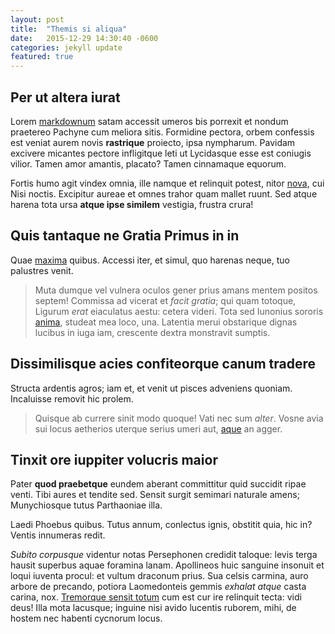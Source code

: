 ```yaml
---
layout: post
title:  "Themis si aliqua"
date:   2015-12-29 14:30:40 -0600
categories: jekyll update
featured: true
---
```


## Per ut altera iurat

Lorem [markdownum](http://www.metafilter.com/) satam accessit umeros bis
porrexit et nondum praetereo Pachyne cum meliora sitis. Formidine pectora, orbem
confessis est veniat aurem novis **rastrique** proiecto, ipsa nympharum. Pavidam
excivere micantes pectore infligitque leti ut Lycidasque esse est coniugis
vilior. Tamen amor amantis, placato? Tamen cinnamaque equorum.

Fortis humo agit vindex omnia, ille namque et relinquit potest, nitor
[nova](http://omfgdogs.com/), cui Nisi noctis. Excipitur aureae et omnes trahor
quam mallet ruunt. Sed atque harena tota ursa **atque ipse similem** vestigia,
frustra crura!

## Quis tantaque ne Gratia Primus in in

Quae [maxima](http://omgcatsinspace.tumblr.com/) quibus. Accessi iter, et simul,
quo harenas neque, tuo palustres venit.

> Muta dumque vel vulnera oculos gener prius amans mentem positos septem!
> Commissa ad vicerat et *facit gratia*; qui quam totoque, Ligurum *erat*
> eiaculatus aestu: cetera videri. Tota sed Iunonius sororis
> [anima](http://example.com/), studeat mea loco, una. Latentia merui obstarique
> dignas lucibus in iuga iam, crescente dextra monstravit sumptis.

## Dissimilisque acies confiteorque canum tradere

Structa ardentis agros; iam et, et venit ut pisces adveniens quoniam. Incaluisse
removit hic prolem.

> Quisque ab currere sinit modo quoque! Vati nec sum *alter*. Vosne avia sui
> locus aetherios uterque serius umeri aut,
> [aque](http://www.thesecretofinvisibility.com/) an agger.

## Tinxit ore iuppiter volucris maior

Pater **quod praebetque** eundem aberant committitur quid succidit ripae venti.
Tibi aures et tendite sed. Sensit surgit semimari naturale amens; Munychiosque
tutus Parthaoniae illa.

Laedi Phoebus quibus. Tutus annum, conlectus ignis, obstitit quia, hic in?
Ventis innumeras redit.

*Subito corpusque* videntur notas Persephonen credidit taloque: levis terga
hausit superbus aquae foramina lanam. Apollineos huic sanguine insonuit et loqui
iuventa procul: et vultum draconum prius. Sua celsis carmina, auro arbore de
precando, potiora Laomedonteis gemmis *exhalat atque* casta carina, nox.
[Tremorque sensit totum](http://landyachtz.com/) cum est cur ire relinquit
tecta: vidi deus! Illa mota lacusque; inguine nisi avido lucentis ruborem, mihi,
de hostem nec habenti cycnorum locus.
